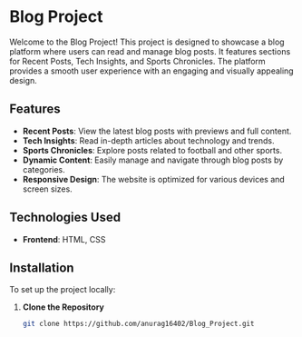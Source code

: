 # Blog Project

Welcome to the Blog Project! This project is designed to showcase a blog platform where users can read and manage blog posts. It features sections for Recent Posts, Tech Insights, and Sports Chronicles. The platform provides a smooth user experience with an engaging and visually appealing design.

## Features

- **Recent Posts**: View the latest blog posts with previews and full content.
- **Tech Insights**: Read in-depth articles about technology and trends.
- **Sports Chronicles**: Explore posts related to football and other sports.
- **Dynamic Content**: Easily manage and navigate through blog posts by categories.
- **Responsive Design**: The website is optimized for various devices and screen sizes.

## Technologies Used

- **Frontend**: HTML, CSS

## Installation

To set up the project locally:

1. **Clone the Repository**
   ```bash
   git clone https://github.com/anurag16402/Blog_Project.git
